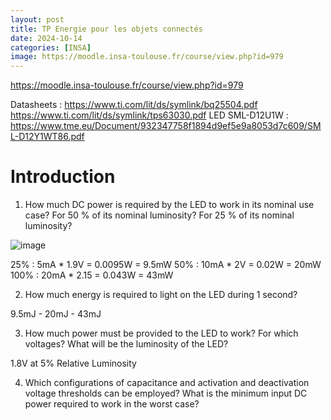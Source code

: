 ```yaml
---
layout: post
title: TP Energie pour les objets connectés
date: 2024-10-14
categories: [INSA]
image: https://moodle.insa-toulouse.fr/course/view.php?id=979
---
```


https://moodle.insa-toulouse.fr/course/view.php?id=979


Datasheets :
https://www.ti.com/lit/ds/symlink/bq25504.pdf
https://www.ti.com/lit/ds/symlink/tps63030.pdf
LED SML-D12U1W : https://www.tme.eu/Document/932347758f1894d9ef5e9a8053d7c609/SML-D12Y1WT86.pdf

# Introduction


1) How much DC power is required by the LED to work in its nominal use case? For 50 % of
its nominal luminosity? For 25 % of its nominal luminosity?

![image](https://github.com/user-attachments/assets/aee97680-e43d-4308-96a2-a033a8266cb6)

25% : 5mA * 1.9V = 0.0095W = 9.5mW
50% : 10mA * 2V = 0.02W = 20mW
100% : 20mA * 2.15 = 0.043W = 43mW

2) How much energy is required to light on the LED during 1 second?

9.5mJ - 20mJ - 43mJ

3) How much power must be provided to the LED to work? For which voltages? What will be
the luminosity of the LED?

1.8V at 5% Relative Luminosity

4) Which configurations of capacitance and activation and deactivation voltage thresholds can
be employed? What is the minimum input DC power required to work in the worst case?



